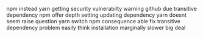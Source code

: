 npm instead yarn getting security vulnerabilty warning github due transitive dependency npm offer depth setting updating dependency yarn doesnt seem raise question yarn switch npm consequence able fix transitive dependency problem easily think installation marginally slower big deal